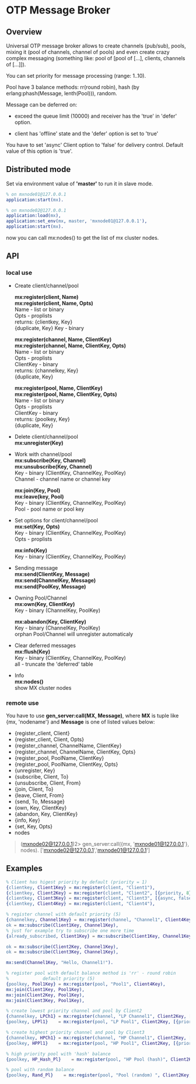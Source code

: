 # OTP Message Broker

## Overview

Universal OTP message broker allows to create channels (pub/sub), pools,
mixing it (pool of channels, channel of pools) and even create crazy complex messaging
(something like: pool of [pool of [...], clients, channels of [...]]).

You can set priority for message processing (range: 1..10).

Pool have 3 balance methods: rr(round robin), hash (by erlang:phash(Message, lenth(Pool))), random.

Message can be deferred on:

- exceed the queue limit (10000) and receiver has the 'true' in 'defer' option.

- client has 'offline' state and the 'defer' option is set to 'true'

You have to set 'async' Client option to 'false' for delivery control. Default value of this option is 'true'.

## Distributed mode

Set via environment value of **'master'** to run it in slave mode.
```erlang
% on mxnode01@127.0.0.1
application:start(mx).
```
```erlang
% on mxnode02@127.0.0.1
application:load(mx),
application:set_env(mx, master, 'mxnode01@127.0.0.1'),
application:start(mx).
```

now you can call mx:nodes() to get the list of mx cluster nodes.

## API

### local use

* Create client/channel/pool

    **mx:register(client, Name)**  
    **mx:register(client, Name, Opts)**  
    Name - list or binary  
    Opts - proplists  
    returns: {clientkey, Key}  
                   {duplicate, Key}
            Key - binary

    **mx:register(channel, Name, ClientKey)**  
    **mx:register(channel, Name, ClientKey, Opts)**  
          Name - list or binary  
          Opts - proplists  
          ClientKey - binary  
          returns: {channelkey, Key}  
                   {duplicate, Key}

    **mx:register(pool, Name, ClientKey)**  
    **mx:register(pool, Name, ClientKey, Opts)**  
          Name - list or binary  
          Opts - proplists  
          ClientKey - binary  
          returns: {poolkey, Key}  
                   {duplicate, Key}  

* Delete client/channel/pool  
    **mx:unregister(Key)**

* Work with channel/pool  
    **mx:subscribe(Key, Channel)**  
    **mx:unsubscribe(Key, Channel)**  
          Key - binary (ClientKey, ChannelKey, PoolKey)  
          Channel - channel name or channel key

    **mx:join(Key, Pool)**  
    **mx:leave(key, Pool)**  
          Key - binary (ClientKey, ChannelKey, PoolKey)  
          Pool - pool name or pool key

* Set options for client/channel/pool  
    **mx:set(Key, Opts)**  
          Key - binary (ClientKey, ChannelKey, PoolKey)  
          Opts - proplists

    **mx:info(Key)**  
          Key - binary (ClientKey, ChannelKey, PoolKey)

* Sending message  
  **mx:send(ClientKey, Message)**  
  **mx:send(ChannelKey, Message)**  
  **mx:send(PoolKey, Message)**

* Owning Pool/Channel  
  **mx:own(Key, ClientKey)**  
          Key - binary (ChannelKey, PoolKey)

  **mx:abandon(Key, ClientKey)**  
          Key - binary (ChannelKey, PoolKey)  
          orphan Pool/Channel will unregister automaticaly

* Clear deferred messages  
    **mx:flush(Key)**  
        Key - binary (ClientKey, ChannelKey, PoolKey)  
        all - truncate the 'deferred' table

* Info  
    **mx:nodes()**  
        show MX cluster nodes

### remote use

You have to use **gen_server:call(MX, Message)**, where
**MX** is tuple like {mx, 'nodename'} and **Message** is one of listed values below:
- {register_client, Client}
- {register_client, Client, Opts}
- {register_channel, ChannelName, ClientKey}
- {register_channel, ChannelName, ClientKey, Opts}
- {register_pool, PoolName, ClientKey}
- {register_pool, PoolName, ClientKey, Opts}
- {unregister, Key}
- {subscribe, Client, To}
- {unsubscribe, Client, From}
- {join, Client, To}
- {leave, Client, From}
- {send, To, Message}
- {own, Key, ClientKey}
- {abandon, Key, ClientKey}
- {info, Key}
- {set, Key, Opts}
- nodes

> (mxnode02@127.0.0.1)2> gen_server:call({mx, 'mxnode01@127.0.0.1'}, nodes).
['mxnode02@127.0.0.1','mxnode01@127.0.0.1']


## Examples

```erlang
% Client has higest priority by default (priority = 1)
{clientkey, Client1Key} = mx:register(client, "Client1"),
{clientkey, Client2Key} = mx:register(client, "Client2", [{priority, 8}]),
{clientkey, Client3Key} = mx:register(client, "Client3", [{async, false}, {defer, true}]),
{clientkey, Client4Key} = mx:register(client, "Client4"),

% register channel with default priority (5)
{channelkey, Channel1Key} = mx:register(channel, "Channel1", Client4Key),
ok = mx:subscribe(Client1Key, Channel1Key),
% just for example try to subscribe one more time
{already_subscribed, Client1Key} = mx:subscribe(Client1Key, Channel1Key),

ok = mx:subscribe(Client2Key, Channel1Key),
ok = mx:subscribe(Client3Key, Channel1Key),

mx:send(Channel1Key, "Hello, Channel1!").

% register pool with default balance method is 'rr' - round robin
%             default priority (5)
{poolkey, Pool1Key} = mx:register(pool, "Pool1", Client4Key),
mx:join(Client1Key, Pool1Key),
mx:join(Client2Key, Pool1Key),
mx:join(Client3Key, Pool1Key),

% create lowest priority channel and pool by Client2
{channelkey, LPCh1} = mx:register(channel, "LP Channel1", Client2Key, [{priority, 10}]),
{poolkey, LPPl1}    = mx:register(pool, "LP Pool1", Client2Key, [{priority, 10}]),

% create highest priority channel and pool by Client3
{channelkey, HPCh1} = mx:register(channel, "HP Channel1", Client2Key, [{priority, 1}]),
{poolkey, HPPl1}    = mx:register(pool, "HP Pool1", Client2Key, [{priority, 1}]),

% high priority pool with 'hash' balance
{poolkey, HP_Hash_Pl}    = mx:register(pool, "HP Pool (hash)", Client2Key, [{priority, 1}, {balance, hash}]),

% pool with random balance
{poolkey, Rand_Pl}    = mx:register(pool, "Pool (random) ", Client2Key, [balance, hash}]),

```

